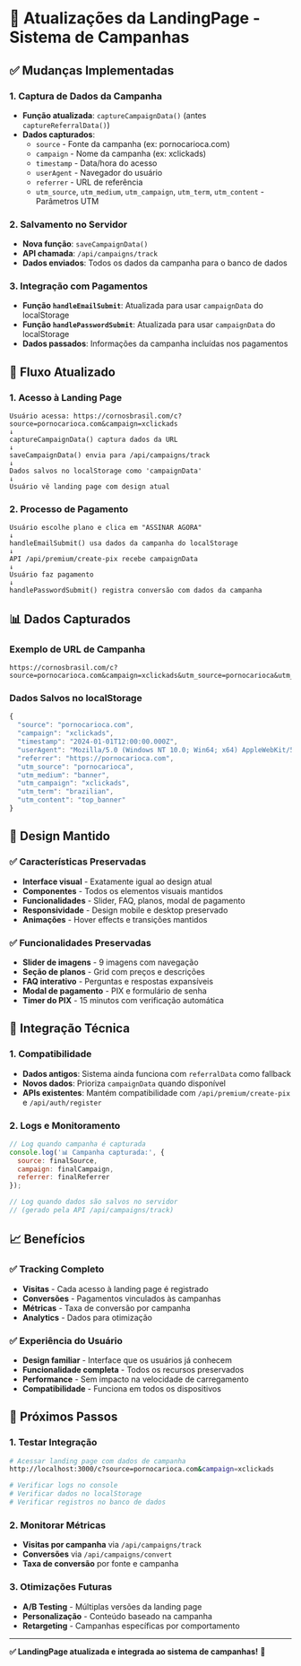 # 🎯 Atualizações da LandingPage - Sistema de Campanhas

## ✅ **Mudanças Implementadas**

### **1. Captura de Dados da Campanha**
- **Função atualizada**: `captureCampaignData()` (antes `captureReferralData()`)
- **Dados capturados**:
  - `source` - Fonte da campanha (ex: pornocarioca.com)
  - `campaign` - Nome da campanha (ex: xclickads)
  - `timestamp` - Data/hora do acesso
  - `userAgent` - Navegador do usuário
  - `referrer` - URL de referência
  - `utm_source`, `utm_medium`, `utm_campaign`, `utm_term`, `utm_content` - Parâmetros UTM

### **2. Salvamento no Servidor**
- **Nova função**: `saveCampaignData()`
- **API chamada**: `/api/campaigns/track`
- **Dados enviados**: Todos os dados da campanha para o banco de dados

### **3. Integração com Pagamentos**
- **Função `handleEmailSubmit`**: Atualizada para usar `campaignData` do localStorage
- **Função `handlePasswordSubmit`**: Atualizada para usar `campaignData` do localStorage
- **Dados passados**: Informações da campanha incluídas nos pagamentos

## 🔄 **Fluxo Atualizado**

### **1. Acesso à Landing Page**
```
Usuário acessa: https://cornosbrasil.com/c?source=pornocarioca.com&campaign=xclickads
↓
captureCampaignData() captura dados da URL
↓
saveCampaignData() envia para /api/campaigns/track
↓
Dados salvos no localStorage como 'campaignData'
↓
Usuário vê landing page com design atual
```

### **2. Processo de Pagamento**
```
Usuário escolhe plano e clica em "ASSINAR AGORA"
↓
handleEmailSubmit() usa dados da campanha do localStorage
↓
API /api/premium/create-pix recebe campaignData
↓
Usuário faz pagamento
↓
handlePasswordSubmit() registra conversão com dados da campanha
```

## 📊 **Dados Capturados**

### **Exemplo de URL de Campanha**
```
https://cornosbrasil.com/c?source=pornocarioca.com&campaign=xclickads&utm_source=pornocarioca&utm_medium=banner&utm_campaign=xclickads&utm_term=brazilian&utm_content=top_banner
```

### **Dados Salvos no localStorage**
```javascript
{
  "source": "pornocarioca.com",
  "campaign": "xclickads",
  "timestamp": "2024-01-01T12:00:00.000Z",
  "userAgent": "Mozilla/5.0 (Windows NT 10.0; Win64; x64) AppleWebKit/537.36",
  "referrer": "https://pornocarioca.com",
  "utm_source": "pornocarioca",
  "utm_medium": "banner",
  "utm_campaign": "xclickads",
  "utm_term": "brazilian",
  "utm_content": "top_banner"
}
```

## 🎨 **Design Mantido**

### **✅ Características Preservadas**
- **Interface visual** - Exatamente igual ao design atual
- **Componentes** - Todos os elementos visuais mantidos
- **Funcionalidades** - Slider, FAQ, planos, modal de pagamento
- **Responsividade** - Design mobile e desktop preservado
- **Animações** - Hover effects e transições mantidos

### **✅ Funcionalidades Preservadas**
- **Slider de imagens** - 9 imagens com navegação
- **Seção de planos** - Grid com preços e descrições
- **FAQ interativo** - Perguntas e respostas expansíveis
- **Modal de pagamento** - PIX e formulário de senha
- **Timer do PIX** - 15 minutos com verificação automática

## 🔧 **Integração Técnica**

### **1. Compatibilidade**
- **Dados antigos**: Sistema ainda funciona com `referralData` como fallback
- **Novos dados**: Prioriza `campaignData` quando disponível
- **APIs existentes**: Mantém compatibilidade com `/api/premium/create-pix` e `/api/auth/register`

### **2. Logs e Monitoramento**
```javascript
// Log quando campanha é capturada
console.log('📊 Campanha capturada:', {
  source: finalSource,
  campaign: finalCampaign,
  referrer: finalReferrer
});

// Log quando dados são salvos no servidor
// (gerado pela API /api/campaigns/track)
```

## 📈 **Benefícios**

### **✅ Tracking Completo**
- **Visitas** - Cada acesso à landing page é registrado
- **Conversões** - Pagamentos vinculados às campanhas
- **Métricas** - Taxa de conversão por campanha
- **Analytics** - Dados para otimização

### **✅ Experiência do Usuário**
- **Design familiar** - Interface que os usuários já conhecem
- **Funcionalidade completa** - Todos os recursos preservados
- **Performance** - Sem impacto na velocidade de carregamento
- **Compatibilidade** - Funciona em todos os dispositivos

## 🚀 **Próximos Passos**

### **1. Testar Integração**
```bash
# Acessar landing page com dados de campanha
http://localhost:3000/c?source=pornocarioca.com&campaign=xclickads

# Verificar logs no console
# Verificar dados no localStorage
# Verificar registros no banco de dados
```

### **2. Monitorar Métricas**
- **Visitas por campanha** via `/api/campaigns/track`
- **Conversões** via `/api/campaigns/convert`
- **Taxa de conversão** por fonte e campanha

### **3. Otimizações Futuras**
- **A/B Testing** - Múltiplas versões da landing page
- **Personalização** - Conteúdo baseado na campanha
- **Retargeting** - Campanhas específicas por comportamento

---

**✅ LandingPage atualizada e integrada ao sistema de campanhas!** 🎉 